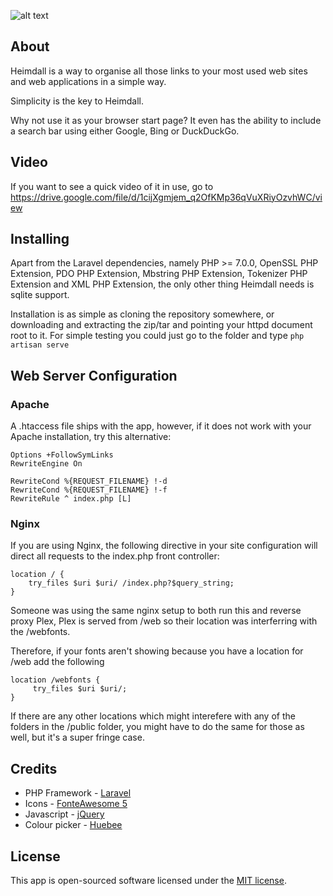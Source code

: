 ![alt text](https://i.imgur.com/aUpMns5.jpg)

## About 

Heimdall is a way to organise all those links to your most used web sites and web applications in a simple way.

Simplicity is the key to Heimdall.

Why not use it as your browser start page?  It even has the ability to include a search bar using either Google, Bing or DuckDuckGo.

## Video
If you want to see a quick video of it in use, go to https://drive.google.com/file/d/1cijXgmjem_q2OfKMp36qVuXRiyOzvhWC/view

## Installing

Apart from the Laravel dependencies, namely PHP >= 7.0.0, OpenSSL PHP Extension, PDO PHP Extension, Mbstring PHP Extension, Tokenizer PHP Extension and XML PHP Extension, the only other thing Heimdall needs is sqlite support.

Installation is as simple as cloning the repository somewhere, or downloading and extracting the zip/tar and pointing your httpd document root to it.  For simple testing you could just go to the folder and type `php artisan serve`

## Web Server Configuration

### Apache
A .htaccess file ships with the app, however, if it does not work with your Apache installation, try this alternative:

```
Options +FollowSymLinks
RewriteEngine On

RewriteCond %{REQUEST_FILENAME} !-d
RewriteCond %{REQUEST_FILENAME} !-f
RewriteRule ^ index.php [L]
```

### Nginx
If you are using Nginx, the following directive in your site configuration will direct all requests to the index.php front controller:

```
location / {
    try_files $uri $uri/ /index.php?$query_string;
}
```
Someone was using the same nginx setup to both run this and reverse proxy Plex, Plex is served from /web so their location was interferring with the /webfonts.

Therefore, if your fonts aren't showing because you have a location for /web add the following
```
location /webfonts {
     try_files $uri $uri/;
}
```
If there are any other locations which might interefere with any of the folders in the /public folder, you might have to do the same for those as well, but it's a super fringe case.

## Credits
- PHP Framework - [Laravel](https://laravel.com/)
- Icons - [FonteAwesome 5](https://fontawesome.com/)
- Javascript - [jQuery](https://jquery.com/)
- Colour picker - [Huebee](http://huebee.buzz/)

## License

This app is open-sourced software licensed under the [MIT license](https://opensource.org/licenses/MIT).
